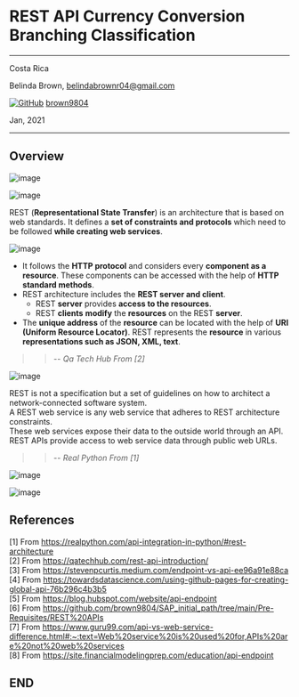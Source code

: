 # REST API Currency Conversion Branching Classification 

----------------------
Costa Rica

Belinda Brown, belindabrownr04@gmail.com

[![GitHub](https://badgen.net/badge/icon/github?icon=github&label)](https://github.com) [brown9804](https://github.com/brown9804)

Jan, 2021

----------------------

## Overview 

![image](https://github.com/brown9804/DevOps-Agile-Cloud_path/blob/main/Cloud_principles/img/webservice_SaaS.png)

![image](https://github.com/brown9804/DevOps-Agile-Cloud_path/blob/main/Cloud_principles/img/process_api_database.png)


REST (**Representational State Transfer**) is an architecture that is based on web standards. It defines a **set of constraints and protocols** which need to be followed **while creating web services**. <br/>

![image](https://github.com/brown9804/DevOps-Agile-Cloud_path/blob/main/Cloud_principles/img/webservice_vs_apis.png)

- It follows the **HTTP protocol** and considers every **component as a resource**. These components can be accessed with the help of **HTTP standard methods**. <br/>
- REST architecture includes the **REST server and client**.
    - REST **server** provides **access to the resources**. 
    - REST **clients** **modify** the **resources** on the REST **server**.
- The **unique address** of the **resource** can be located with the help of **URI (Uniform Resource Locator)**.  REST represents the **resource** in various **representations such as JSON, XML, text**.

> > -- <cite> Qa Tech Hub From [2]  </cite>

![image](https://github.com/brown9804/DevOps-Agile-Cloud_path/blob/main/Cloud_principles/img/REST_architecture_works.png)

REST is not a specification but a set of guidelines on how to architect a network-connected software system. <br/>
A REST web service is any web service that adheres to REST architecture constraints. <br/>
These web services expose their data to the outside world through an API. REST APIs provide access to web service data through public web URLs.

> > -- <cite> Real Python From [1]  </cite>

![image](https://github.com/brown9804/DevOps-Agile-Cloud_path/blob/main/Cloud_principles/img/api_vs_endpoint_table.png)

![image](https://github.com/brown9804/DevOps-Agile-Cloud_path/blob/main/Cloud_principles/img/api_endpoint_dgm.png)


## References

[1] From https://realpython.com/api-integration-in-python/#rest-architecture <br/>
[2] From https://qatechhub.com/rest-api-introduction/ <br/> 
[3] From https://stevenpcurtis.medium.com/endpoint-vs-api-ee96a91e88ca <br/>
[4] From https://towardsdatascience.com/using-github-pages-for-creating-global-api-76b296c4b3b5 <br/>
[5] From https://blog.hubspot.com/website/api-endpoint <br/>
[6] From https://github.com/brown9804/SAP_initial_path/tree/main/Pre-Requisites/REST%20APIs <br/>
[7] From https://www.guru99.com/api-vs-web-service-difference.html#:~:text=Web%20service%20is%20used%20for,APIs%20are%20not%20web%20services <br/>
[8] From https://site.financialmodelingprep.com/education/api-endpoint <br/>

## END
